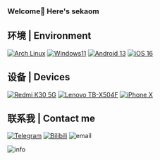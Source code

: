 ### Welcome👏 Here's sekaom
## 环境 | Environment
[![Arch Linux](https://img.shields.io/badge/ArchLinux-0094F5?style=flat-square&logo=archlinux&logoColor=ffffff)](https://ArchLinux.org)
[![Windows11](https://img.shields.io/badge/windows-00adef?style=flat-square&logo=windows11&logoColor=ffffff)](https://microsoft.com/windows)
[![Android 13](https://img.shields.io/badge/Android%2013-3ddc84?style=flat-square&logo=android&logoColor=ffffff)](https://www.android.com/android-13/)
[![iOS 16](https://img.shields.io/badge/iOS%2016-4f4f4f?style=flat-square&logo=iOS&logoColor=ffffff)](https://www.apple.com/ios/ios-16/)

## 设备 | Devices
[![Redmi K30 5G](https://img.shields.io/badge/Redmi%20K30%205G-fd4900?style=flat-square&logo=xiaomi&logoColor=ffffff)](https://www.mi.com/redmik30-5g)
[![Lenovo TB-X504F](https://img.shields.io/badge/Lenovo%20TB%2DX504F-e60012?style=flat-square&logo=lenovo&logoColor=ffffff)](https://item.lenovo.com.cn/product/1007405.html)
[![iPhone X](https://img.shields.io/badge/iPhone%20X-a2aaad?style=flat-square&logo=apple&logoColor=ffffff)](https://support.apple.com/kb/SP770)

## 联系我 | Contact me
[![Telegram](https://img.shields.io/badge/%40sekaom-0088cc?style=flat-square&logo=telegram&logoColor=ffffff)](https://t.me/sekaom)
[![Bilibili](https://img.shields.io/badge/sekaom-07a3d7?style=flat-square&logo=bilibili&logoColor=ffffff)](https://space.bilibili.com/703126674)
![email](https://img.shields.io/badge/dulin081682@126.com-EA4335?style=flat-square&logo=gmail&logoColor=ffffff)


![info](https://github-readme-stats.vercel.app/api?username=sekaom&show_icons=true&count_private=true&hide=prs&theme=default_repocard)
